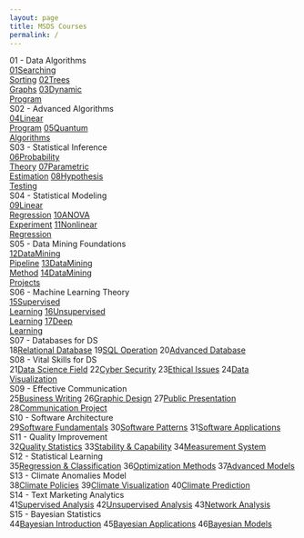 ```yaml
---
layout: page
title: MSDS Courses
permalink: /
---
```


<div class="block" style="grid-template-columns: 1fr 1fr;">
  <div class="btn text"><div class="btn name">01 - Data Algorithms</div>
    <div class="row" style="grid-template-columns: 1fr 1fr 1fr;">
      <a href="/01-MSDS/DS01/" class="btn box2"><span class="btn box1">01</span>Searching<br>Sorting</a>
      <a href="/01-MSDS/DS02/" class="btn box2"><span class="btn box1">02</span>Trees<br>Graphs</a>
      <a href="/01-MSDS/DS03/" class="btn box2"><span class="btn box1">03</span>Dynamic<br>Program</a>
    </div>
  </div>
  <div class="btn text"><div class="btn name">S02 - Advanced Algorithms</div>
    <div class="row" style="grid-template-columns: 1fr 1fr 1fr;">
      <a href="/01-MSDS/DS04/" class="btn box2"><span class="btn box1">04</span>Linear<br>Program</a>
      <a href="/01-MSDS/DS05/" class="btn box2"><span class="btn box1">05</span>Quantum<br>Algorithms</a>
    </div>
  </div>
</div>

<div class="block" style="grid-template-columns: 1fr 1fr 1fr;">
  <div class="btn text"><div class="btn name">S03 - Statistical Inference</div>
    <div class="row" style="grid-template-columns: 1fr 5fr;">
      <a href="/01-MSDS/DS06/" class="btn box1"><span class="btn box1">06</span>Probability<br>Theory</a>
      <a href="/01-MSDS/DS07/" class="btn box1"><span class="btn box1">07</span>Parametric<br>Estimation</a>
      <a href="/01-MSDS/DS08/" class="btn box1"><span class="btn box1">08</span>Hypothesis<br>Testing</a>
    </div>
  </div>
  <div class="btn text"><div class="btn name">S04 - Statistical Modeling</div>
    <div class="row" style="grid-template-columns: 1fr 5fr;">
      <a href="/01-MSDS/DS09/" class="btn box1"><span class="btn box1">09</span>Linear<br>Regression</a>
      <a href="/01-MSDS/DS10/" class="btn box1"><span class="btn box1">10</span>ANOVA<br>Experiment</a>
      <a href="/01-MSDS/DS11/" class="btn box1"><span class="btn box1">11</span>Nonlinear<br>Regression</a>
    </div>
  </div>
</div>

<div class="block" style="grid-template-columns: 1fr 1fr;">
  <div class="btn text"><div class="btn name">S05 - Data Mining Foundations</div>
    <div class="row" style="grid-template-columns: 1fr 5fr;">
      <a href="/01-MSDS/DS12/" class="btn box1"><span class="btn box1">12</span>DataMining<br>Pipeline</a>
      <a href="/01-MSDS/DS13/" class="btn box1"><span class="btn box1">13</span>DataMining<br>Method</a>
      <a href="/01-MSDS/DS14/" class="btn box1"><span class="btn box1">14</span>DataMining<br>Projects</a>
    </div>
  </div>
  <div class="btn text"><div class="btn name">S06 - Machine Learning Theory</div>
    <div class="row" style="grid-template-columns: 1fr 1fr 1fr;">
      <a href="/01-MSDS/DS15/" class="btn box2"><span class="btn box1">15</span>Supervised<br>Learning</a>
      <a href="/01-MSDS/DS16/" class="btn box2"><span class="btn box1">16</span>Unsupervised<br>Learning</a>
      <a href="/01-MSDS/DS17/" class="btn box2"><span class="btn box1">17</span>Deep<br>Learning</a>
    </div>
  </div>
</div>

<div class="block" style="grid-template-columns: 1fr 1fr 1fr;">
  <div class="btn text"><div class="btn name">S07 - Databases for DS</div>
    <div class="row" style="grid-template-columns: 1fr 5fr;">
      <a class="btn box2">18</a><a href="/01-MSDS/DS18/" class="btn box1">Relational Database</a>
      <a class="btn box2">19</a><a href="/01-MSDS/DS19/" class="btn box1">SQL Operation</a>
      <a class="btn box2">20</a><a href="/01-MSDS/DS20/" class="btn box1">Advanced Database</a>
    </div>
  </div>
  <div class="btn text"><div class="btn name">S08 - Vital Skills for DS</div>
    <div class="row" style="grid-template-columns: 1fr 5fr;">
      <a class="btn box2">21</a><a href="/01-MSDS/DS21/" class="btn box1">Data Science Field</a>
      <a class="btn box2">22</a><a href="/01-MSDS/DS22/" class="btn box1">Cyber Security</a>
      <a class="btn box2">23</a><a href="/01-MSDS/DS23/" class="btn box1">Ethical Issues</a>
      <a class="btn box2">24</a><a href="/01-MSDS/DS24/" class="btn box1">Data Visualization</a>
    </div>
  </div>
  <div class="btn text"><div class="btn name">S09 - Effective Communication</div>
    <div class="row" style="grid-template-columns: 1fr 5fr;">
      <a class="btn box2">25</a><a href="/01-MSDS/DS25/" class="btn box1">Business Writing</a>
      <a class="btn box2">26</a><a href="/01-MSDS/DS26/" class="btn box1">Graphic Design</a>
      <a class="btn box2">27</a><a href="/01-MSDS/DS27/" class="btn box1">Public Presentation</a>
      <a class="btn box2">28</a><a href="/01-MSDS/DS28/" class="btn box1">Communication Project</a>
    </div>
  </div>
</div>

<div class="block" style="grid-template-columns: 1fr 1fr 1fr;">
  <div class="btn text"><div class="btn name">S10 - Software Architecture</div>
    <div class="row" style="grid-template-columns: 1fr 5fr;">
      <a class="btn box2">29</a><a href="/01-MSDS/DS29/" class="btn box1">Software Fundamentals</a>
      <a class="btn box2">30</a><a href="/01-MSDS/DS30/" class="btn box1">Software Patterns</a>
      <a class="btn box2">31</a><a href="/01-MSDS/DS31/" class="btn box1">Software Applications</a>
    </div>
  </div>
  <div class="btn text"><div class="btn name">S11 - Quality Improvement</div>
    <div class="row" style="grid-template-columns: 1fr 5fr;">
      <a class="btn box2">32</a><a href="/01-MSDS/DS32/" class="btn box1">Quality Statistics</a>
      <a class="btn box2">33</a><a href="/01-MSDS/DS33/" class="btn box1">Stability & Capability</a>
      <a class="btn box2">34</a><a href="/01-MSDS/DS34/" class="btn box1">Measurement System</a>
    </div>
  </div>
  <div class="btn text"><div class="btn name">S12 - Statistical Learning</div>
    <div class="row" style="grid-template-columns: 1fr 5fr;">
      <a class="btn box2">35</a><a href="/01-MSDS/DS35/" class="btn box1">Regression & Classification</a>
      <a class="btn box2">36</a><a href="/01-MSDS/DS36/" class="btn box1">Optimization Methods</a>
      <a class="btn box2">37</a><a href="/01-MSDS/DS37/" class="btn box1">Advanced Models</a>
    </div>
  </div>
</div>

<div class="block" style="grid-template-columns: 1fr 1fr 1fr;">
  <div class="btn text"><div class="btn name">S13 - Climate Anomalies Model</div>
    <div class="row" style="grid-template-columns: 1fr 5fr;">
      <a class="btn box2">38</a><a href="/01-MSDS/DS38/" class="btn box1">Climate Policies</a>
      <a class="btn box2">39</a><a href="/01-MSDS/DS39/" class="btn box1">Climate Visualization</a>
      <a class="btn box2">40</a><a href="/01-MSDS/DS40/" class="btn box1">Climate Prediction</a>
    </div>
  </div>
  <div class="btn text"><div class="btn name">S14 - Text Marketing Analytics</div>
    <div class="row" style="grid-template-columns: 1fr 5fr;">
      <a class="btn box2">41</a><a href="/01-MSDS/DS41/" class="btn box1">Supervised Analysis</a>
      <a class="btn box2">42</a><a href="/01-MSDS/DS42/" class="btn box1">Unsupervised Analysis</a>
      <a class="btn box2">43</a><a href="/01-MSDS/DS43/" class="btn box1">Network Analysis</a>
    </div>
  </div>
  <div class="btn text"><div class="btn name">S15 - Bayesian Statistics</div>
    <div class="row" style="grid-template-columns: 1fr 5fr;">
      <a class="btn box2">44</a><a href="/01-MSDS/DS44/" class="btn box1">Bayesian Introduction</a>
      <a class="btn box2">45</a><a href="/01-MSDS/DS45/" class="btn box1">Bayesian Applications</a>
      <a class="btn box2">46</a><a href="/01-MSDS/DSXX/" class="btn box1">Bayesian Models</a>
    </div>
  </div>
</div>
